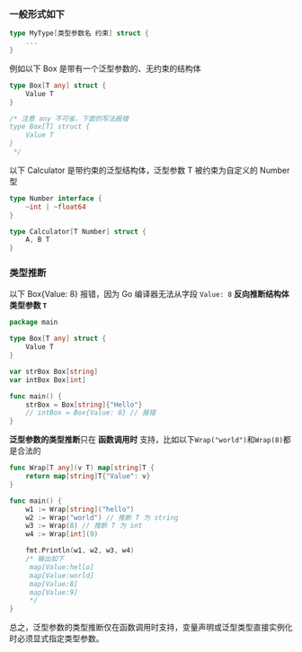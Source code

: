 ### 一般形式如下

```go
type MyType[类型参数名 约束] struct {
    ...
}
```

例如以下 Box 是带有一个泛型参数的、无约束的结构体

```go
type Box[T any] struct {
	Value T
}

/* 注意 any 不可省，下面的写法报错
type Box[T] struct {
	Value T
}
 */
```

以下 Calculator 是带约束的泛型结构体，泛型参数 T 被约束为自定义的 Number 型

```go
type Number interface {
    ~int | ~float64
}

type Calculator[T Number] struct {
    A, B T
}
```

### 类型推断

以下 Box{Value: 8} 报错，因为 Go 编译器无法从字段 `Value: 8` **反向推断结构体类型参数 `T`**

```go
package main

type Box[T any] struct {
	Value T
}

var strBox Box[string]
var intBox Box[int]

func main() {
	strBox = Box[string]{"Hello"}
	// intBox = Box{Value: 8} // 报错
}
```

**泛型参数的类型推断**只在 **函数调用时** 支持，比如以下`Wrap("world")`和`Wrap(8)`都是合法的

```go
func Wrap[T any](v T) map[string]T {
	return map[string]T{"Value": v}
}

func main() {
	w1 := Wrap[string]("hello")
	w2 := Wrap("world") // 推断 T 为 string
	w3 := Wrap(8) // 推断 T 为 int
	w4 := Wrap[int](9)

	fmt.Println(w1, w2, w3, w4)
	/* 输出如下
	 map[Value:hello]
	 map[Value:world]
	 map[Value:8]
	 map[Value:9]
	 */
}
```

总之，泛型参数的类型推断仅在函数调用时支持，变量声明或泛型类型直接实例化时必须显式指定类型参数。

